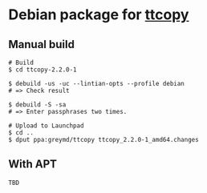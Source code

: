 # Debian package for [ttcopy](https://github.com/greymd/ttcopy)

## Manual build

```
# Build
$ cd ttcopy-2.2.0-1

$ debuild -us -uc --lintian-opts --profile debian
# => Check result

$ debuild -S -sa
# => Enter passphrases two times.

# Upload to Launchpad
$ cd ..
$ dput ppa:greymd/ttcopy ttcopy_2.2.0-1_amd64.changes
```

## With APT

```
TBD
```
